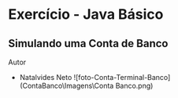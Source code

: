 # Exercício - Java Básico 
## Simulando uma Conta de Banco
Autor 
- Natalvides Neto
![foto-Conta-Terminal-Banco](ContaBanco\Imagens\Conta Banco.png)
